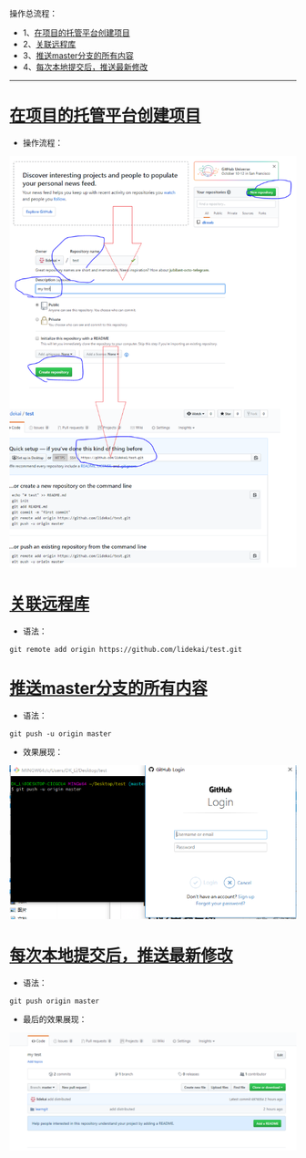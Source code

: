 操作总流程：
- 1、[在项目的托管平台创建项目](#git-01)
- 2、[关联远程库](#git-02)
- 3、[推送master分支的所有内容](#git-03)
- 4、[每次本地提交后，推送最新修改](#git-04)

----------

# <a name="git-01" href="#" >在项目的托管平台创建项目</a>
- 操作流程：

![](image/9-1.png)
# <a name="git-02" href="#" >关联远程库</a>
- 语法：
```
git remote add origin https://github.com/lidekai/test.git
```
# <a name="git-03" href="#" >推送master分支的所有内容</a>
- 语法：
```
git push -u origin master
```
- 效果展现：

![](image/9-2.png)

# <a name="git-04" href="#" >每次本地提交后，推送最新修改</a>
- 语法：
```
git push origin master
```

- 最后的效果展现：

![](image/9-3.png)